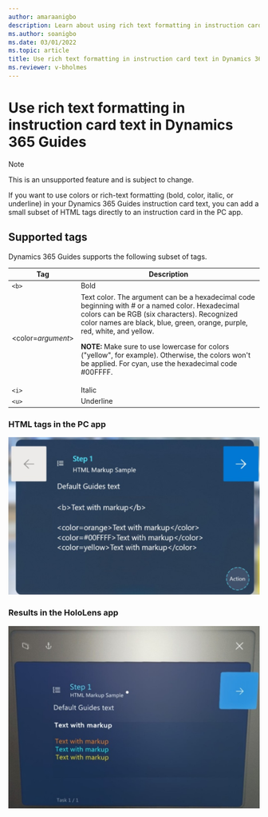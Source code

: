 ```yaml
---
author: amaraanigbo
description: Learn about using rich text formatting in instruction card text for Dynamics 365 Guides
ms.author: soanigbo
ms.date: 03/01/2022
ms.topic: article
title: Use rich text formatting in instruction card text in Dynamics 365 Guides
ms.reviewer: v-bholmes
---
```


# Use rich text formatting in instruction card text in Dynamics 365 Guides

> [!NOTE]
> This is an unsupported feature and is subject to change.

If you want to use colors or rich-text formatting (bold, color, italic, or underline) in your Dynamics 365 Guides instruction card text, you can add a small subset of HTML tags directly to an instruction card in the PC app.

## Supported tags

Dynamics 365 Guides supports the following subset of tags.

|Tag|Description|
|--------------|---------------------------------------------------------------------------------------|
|``<b>``|Bold|
|<color=*argument*>|Text color. The argument can be a hexadecimal code beginning with # or a named color. Hexadecimal colors can be RGB (six characters). Recognized color names are black, blue, green, orange, purple, red, white, and yellow.<p><p>**NOTE:** Make sure to use lowercase for colors ("yellow", for example). Otherwise, the colors won't be applied. For cyan, use the hexadecimal code #00FFFF.|
|``<i>``|Italic|
|``<u>``|Underline|

### HTML tags in the PC app

![Screenshot of PC app with HTML markdown in instruction card.](media/HTML-pc-app.jpg "Screenshot of PC app with HTML markdown in instruction card")

### Results in the HoloLens app

![Screenshot of HoloLens app with HTML results.](media/html-hololens-app.jpg "Screenshot of HoloLens app with HTML results")
